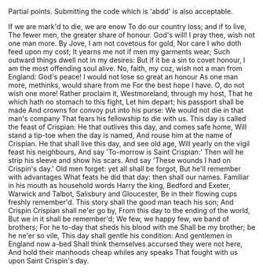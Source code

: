 Partial points.  Submitting the code which is 'abdd' is also acceptable.

If we are mark'd to die, we are enow
To do our country loss; and if to live,
The fewer men, the greater share of honour.
God's will! I pray thee, wish not one man more.
By Jove, I am not covetous for gold,
Nor care I who doth feed upon my cost;
It yearns me not if men my garments wear;
Such outward things dwell not in my desires:
But if it be a sin to covet honour,
I am the most offending soul alive.
No, faith, my coz, wish not a man from England:
God's peace! I would not lose so great an honour
As one man more, methinks, would share from me
For the best hope I have. O, do not wish one more!
Rather proclaim it, Westmoreland, through my host,
That he which hath no stomach to this fight,
Let him depart; his passport shall be made
And crowns for convoy put into his purse:
We would not die in that man's company
That fears his fellowship to die with us.
This day is called the feast of Crispian:
He that outlives this day, and comes safe home,
Will stand a tip-toe when the day is named,
And rouse him at the name of Crispian.
He that shall live this day, and see old age,
Will yearly on the vigil feast his neighbours,
And say 'To-morrow is Saint Crispian:'
Then will he strip his sleeve and show his scars.
And say 'These wounds I had on Crispin's day.'
Old men forget: yet all shall be forgot,
But he'll remember with advantages
What feats he did that day: then shall our names.
Familiar in his mouth as household words
Harry the king, Bedford and Exeter,
Warwick and Talbot, Salisbury and Gloucester,
Be in their flowing cups freshly remember'd.
This story shall the good man teach his son;
And Crispin Crispian shall ne'er go by,
From this day to the ending of the world,
But we in it shall be remember'd;
We few, we happy few, we band of brothers;
For he to-day that sheds his blood with me
Shall be my brother; be he ne'er so vile,
This day shall gentle his condition:
And gentlemen in England now a-bed
Shall think themselves accursed they were not here,
And hold their manhoods cheap whiles any speaks
That fought with us upon Saint Crispin's day.